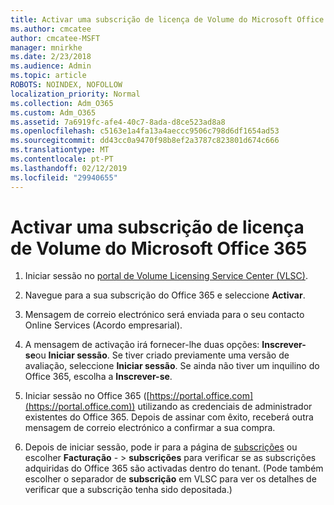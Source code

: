 ```yaml
---
title: Activar uma subscrição de licença de Volume do Microsoft Office 365
ms.author: cmcatee
author: cmcatee-MSFT
manager: mnirkhe
ms.date: 2/23/2018
ms.audience: Admin
ms.topic: article
ROBOTS: NOINDEX, NOFOLLOW
localization_priority: Normal
ms.collection: Adm_O365
ms.custom: Adm_O365
ms.assetid: 7a6919fc-afe4-40c7-8ada-d8ce523ad8a8
ms.openlocfilehash: c5163e1a4fa13a4aeccc9506c798d6df1654ad53
ms.sourcegitcommit: dd43cc0a9470f98b8ef2a3787c823801d674c666
ms.translationtype: MT
ms.contentlocale: pt-PT
ms.lasthandoff: 02/12/2019
ms.locfileid: "29940655"
---
```

# <a name="activating-a-microsoft-office-365-volume-license-subscription"></a>Activar uma subscrição de licença de Volume do Microsoft Office 365

1. Iniciar sessão no [portal de Volume Licensing Service Center (VLSC)](http://go.microsoft.com/fwlink/p/?LinkId=329762).
    
2. Navegue para a sua subscrição do Office 365 e seleccione **Activar**.
    
3. Mensagem de correio electrónico será enviada para o seu contacto Online Services (Acordo empresarial).
    
4. A mensagem de activação irá fornecer-lhe duas opções: **Inscrever-se**ou **Iniciar sessão**. Se tiver criado previamente uma versão de avaliação, seleccione **Iniciar sessão**. Se ainda não tiver um inquilino do Office 365, escolha a **Inscrever-se**.
    
5. Iniciar sessão no Office 365 ([https://portal.office.com](https://portal.office.com)) utilizando as credenciais de administrador existentes do Office 365. Depois de assinar com êxito, receberá outra mensagem de correio electrónico a confirmar a sua compra.
    
6. Depois de iniciar sessão, pode ir para a página de [subscrições](https://go.microsoft.com/fwlink/p/?linkid=842054) ou escolher **Facturação**  - \> **subscrições** para verificar se as subscrições adquiridas do Office 365 são activadas dentro do tenant. (Pode também escolher o separador de **subscrição** em VLSC para ver os detalhes de verificar que a subscrição tenha sido depositada.) 
    

